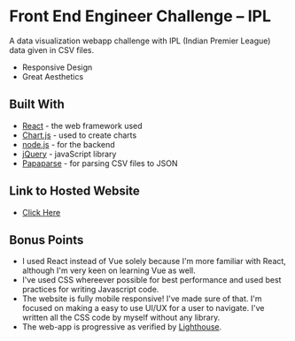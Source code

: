 # Front End Engineer Challenge – IPL

A data visualization webapp challenge with IPL (Indian Premier League) data given in CSV files.

  - Responsive Design
  - Great Aesthetics

## Built With
  - [React](https://reactjs.org/) - the web framework used
  - [Chart.js](https://www.chartjs.org/) - used to create charts
  - [node.js](http://nodejs.org) - for the backend
  - [jQuery](http://jquery.com) - javaScript library
  - [Papaparse](https://www.papaparse.com/) - for parsing CSV files to JSON

## Link to Hosted Website
  - [Click Here](https://socialcops.netlify.com)

## Bonus Points
  - I used React instead of Vue solely because I'm more familiar with React, although I'm very keen on learning Vue as well.
  - I've used CSS whereever possible for best performance and used best practices for writing Javascript code.
  - The website is fully mobile responsive! I've made sure of that. I'm focused on making a easy to use UI/UX for a user to navigate. I've written all the CSS code by myself without any library.
  - The web-app is progressive as verified by [Lighthouse](https://developers.google.com/web/tools/lighthouse/).
